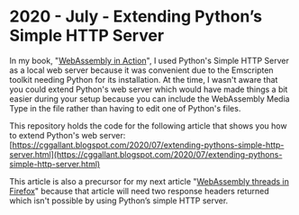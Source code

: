 # 2020 - July - Extending Python’s Simple HTTP Server
  
  In my book, "[WebAssembly in Action](https://www.manning.com/books/webassembly-in-action)", I used Python's Simple HTTP Server as a local web server because it was convenient due to the Emscripten toolkit needing Python for its installation. At the time, I wasn't aware that you could extend Python's web server which would have made things a bit easier during your setup because you can include the WebAssembly Media Type in the file rather than having to edit one of Python's files.
  
  This repository holds the code for the following article that shows you how to extend Python's web server: [https://cggallant.blogspot.com/2020/07/extending-pythons-simple-http-server.html](https://cggallant.blogspot.com/2020/07/extending-pythons-simple-http-server.html)
  
  This article is also a precursor for my next article "[WebAssembly threads in Firefox](https://cggallant.blogspot.com/2020/07/webassembly-threads-in-firefox.html)" because that article will need two response headers returned which isn't possible by using Python’s simple HTTP server.
 